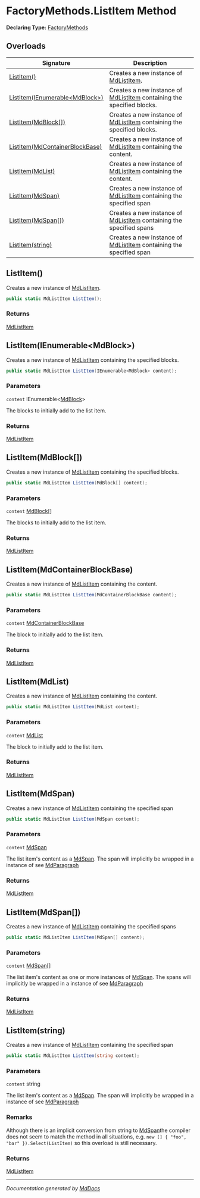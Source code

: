 # FactoryMethods.ListItem Method

**Declaring Type:** [FactoryMethods](../index.md)

## Overloads

| Signature                                                       | Description                                                                                        |
| --------------------------------------------------------------- | -------------------------------------------------------------------------------------------------- |
| [ListItem()](#listitem)                                         | Creates a new instance of [MdListItem](../../MdListItem/index.md).                                 |
| [ListItem(IEnumerable\<MdBlock\>)](#listitemienumerablemdblock) | Creates a new instance of [MdListItem](../../MdListItem/index.md) containing the specified blocks. |
| [ListItem(MdBlock\[\])](#listitemmdblock)                       | Creates a new instance of [MdListItem](../../MdListItem/index.md) containing the specified blocks. |
| [ListItem(MdContainerBlockBase)](#listitemmdcontainerblockbase) | Creates a new instance of [MdListItem](../../MdListItem/index.md) containing the content.          |
| [ListItem(MdList)](#listitemmdlist)                             | Creates a new instance of [MdListItem](../../MdListItem/index.md) containing the content.          |
| [ListItem(MdSpan)](#listitemmdspan)                             | Creates a new instance of [MdListItem](../../MdListItem/index.md) containing the specified span    |
| [ListItem(MdSpan\[\])](#listitemmdspan)                         | Creates a new instance of [MdListItem](../../MdListItem/index.md) containing the specified spans   |
| [ListItem(string)](#listitemstring)                             | Creates a new instance of [MdListItem](../../MdListItem/index.md) containing the specified span    |

## ListItem()

Creates a new instance of [MdListItem](../../MdListItem/index.md).

```csharp
public static MdListItem ListItem();
```

### Returns

[MdListItem](../../MdListItem/index.md)

## ListItem(IEnumerable\<MdBlock\>)

Creates a new instance of [MdListItem](../../MdListItem/index.md) containing the specified blocks.

```csharp
public static MdListItem ListItem(IEnumerable<MdBlock> content);
```

### Parameters

`content`  IEnumerable\<[MdBlock](../../MdBlock/index.md)\>

The blocks to initially add to the list item.

### Returns

[MdListItem](../../MdListItem/index.md)

## ListItem(MdBlock\[\])

Creates a new instance of [MdListItem](../../MdListItem/index.md) containing the specified blocks.

```csharp
public static MdListItem ListItem(MdBlock[] content);
```

### Parameters

`content`  [MdBlock](../../MdBlock/index.md)\[\]

The blocks to initially add to the list item.

### Returns

[MdListItem](../../MdListItem/index.md)

## ListItem(MdContainerBlockBase)

Creates a new instance of [MdListItem](../../MdListItem/index.md) containing the content.

```csharp
public static MdListItem ListItem(MdContainerBlockBase content);
```

### Parameters

`content`  [MdContainerBlockBase](../../MdContainerBlockBase/index.md)

The block to initially add to the list item.

### Returns

[MdListItem](../../MdListItem/index.md)

## ListItem(MdList)

Creates a new instance of [MdListItem](../../MdListItem/index.md) containing the content.

```csharp
public static MdListItem ListItem(MdList content);
```

### Parameters

`content`  [MdList](../../MdList/index.md)

The block to initially add to the list item.

### Returns

[MdListItem](../../MdListItem/index.md)

## ListItem(MdSpan)

Creates a new instance of [MdListItem](../../MdListItem/index.md) containing the specified span

```csharp
public static MdListItem ListItem(MdSpan content);
```

### Parameters

`content`  [MdSpan](../../MdSpan/index.md)

The list item's content as a [MdSpan](../../MdSpan/index.md).  The span will implicitly be wrapped in a instance of see [MdParagraph](../../MdParagraph/index.md)

### Returns

[MdListItem](../../MdListItem/index.md)

## ListItem(MdSpan\[\])

Creates a new instance of [MdListItem](../../MdListItem/index.md) containing the specified spans

```csharp
public static MdListItem ListItem(MdSpan[] content);
```

### Parameters

`content`  [MdSpan](../../MdSpan/index.md)\[\]

The list item's content as one or more instances of [MdSpan](../../MdSpan/index.md).  The spans will implicitly be wrapped in a instance of see [MdParagraph](../../MdParagraph/index.md)

### Returns

[MdListItem](../../MdListItem/index.md)

## ListItem(string)

Creates a new instance of [MdListItem](../../MdListItem/index.md) containing the specified span

```csharp
public static MdListItem ListItem(string content);
```

### Parameters

`content`  string

The list item's content as a [MdSpan](../../MdSpan/index.md).  The span will implicitly be wrapped in a instance of see [MdParagraph](../../MdParagraph/index.md)

### Remarks

Although there is an implicit conversion from string to [MdSpan](../../MdSpan/index.md)the compiler does not seem to match the method in all situations, e.g. `new [] { "foo", "bar" }).Select(ListItem)` so this overload is still necessary.

### Returns

[MdListItem](../../MdListItem/index.md)

___

*Documentation generated by [MdDocs](https://github.com/ap0llo/mddocs)*
